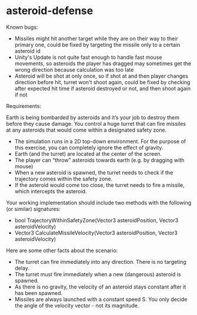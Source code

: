 # asteroid-defense

Known bugs:
* Missiles might hit another target while they are on their way to their primary one, could be fixed by targeting the missile only to a certain asteroid id
* Unity's Update is not quite fast enough to handle fast mouse movements, so asteroids the player has dragged may sometimes get the wrong direction because calculation was too late
* Asteroid will be shot at only once, so if shot at and then player changes direction before hit, turret won't shoot again, could be fixed by checking after expected hit time if asteroid destroyed or not, and then shoot again if not

Requirements:

Earth is being bombarded by asteroids and it’s your job to destroy them before they cause damage. You control a huge turret that can fire missiles at any asteroids that would come within a designated safety zone. 

* The simulation runs in a 2D top-down environment. For the purpose of this exercise, you can completely ignore the effect of gravity.
* Earth (and the turret) are located at the center of the screen.
* The player can “throw" asteroids towards earth (e.g. by dragging with mouse)
* When a new asteroid is spawned, the turret needs to check if the trajectory comes within the safety zone.
* If the asteroid would come too close, the turret needs to fire a missile, which intercepts the asteroid.

Your working implementation should include two methods with the following (or similar) signatures:
* bool TrajectoryWithinSafetyZone(Vector3 asteroidPosition, Vector3 asteroidVelocity)
* Vector3 CalculateMissileVelocity(Vector3 asteroidPosition, Vector3 asteroidVelocity)

Here are some other facts about the scenario:
* The turret can fire immediately into any direction. There is no targeting delay.
* The turret must fire immediately when a new (dangerous) asteroid is spawned.
* As there is no gravity, the velocity of an asteroid stays constant after it has been spawned.
* Missiles are always launched with a constant speed S. You only decide the angle of the velocity vector - not its magnitude.
